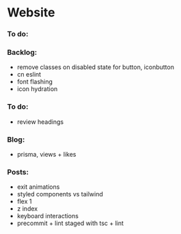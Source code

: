 # Website

### To do:

### Backlog:

- remove classes on disabled state for button, iconbutton
- cn eslint
- font flashing
- icon hydration

### To do:

- review headings

### Blog:

- prisma, views + likes

### Posts:

- exit animations
- styled components vs tailwind
- flex 1
- z index
- keyboard interactions
- precommit + lint staged with tsc + lint
